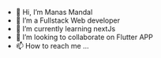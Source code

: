 - 👋 Hi, I’m Manas Mandal
- 👀 I’m a Fullstack Web developer
- 🌱 I’m currently learning nextJs
- 💞️ I’m looking to collaborate on Flutter APP
- 📫 How to reach me ...

<!---
manaspr/manaspr is a ✨ special ✨ repository because its `README.md` (this file) appears on your GitHub profile.
You can click the Preview link to take a look at your changes.
--->
